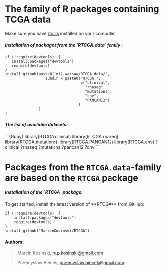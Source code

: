 # The family of R packages containing TCGA data

Make sure you have [rtools](http://cran.r-project.org/bin/windows/Rtools/) installed on your computer.

<h5> Installation of packages from the `RTCGA.data` family : </h5>


```{Ruby}
if (!require(devtools)) {
   install.packages("devtools")
   require(devtools)
}
install_github(paste0("mi2-warsaw/RTCGA.data/", 
                  subdir = paste0("RTCGA.", 
                                  c("clinical",
                                    "rnaseq",
                                    "mutations",
                                    "cnv",
                                    "PANCAN12")
                                 )
               )
)
```

<h5> The list of available datasets: </h5>
```{Ruby}
library(RTCGA.clinical)
library(RTCGA.rnaseq)
library(RTCGA.mutations)
library(RTCGA.PANCAN12)
library(RTCGA.cnv)
?clinical
?rnaseq
?mutations
?pancan12
?cnv
```

# Packages from the `RTCGA.data`-family are based on the `RTCGA` package


<h5> Installation of the `RTCGA` package: </h5>
To get started, install the latest version of **RTCGA** from GitHub:

```{Ruby}
if (!require(devtools)) {
    install.packages("devtools")
    require(devtools)
}
install_github("MarcinKosinski/RTCGA")
```

<h4> Authors: </h4>

>
> Marcin Kosiński, m.p.kosinski@gmail.com
>
> Przemysław Biecek, przemyslaw.biecek@gmail.com
>
